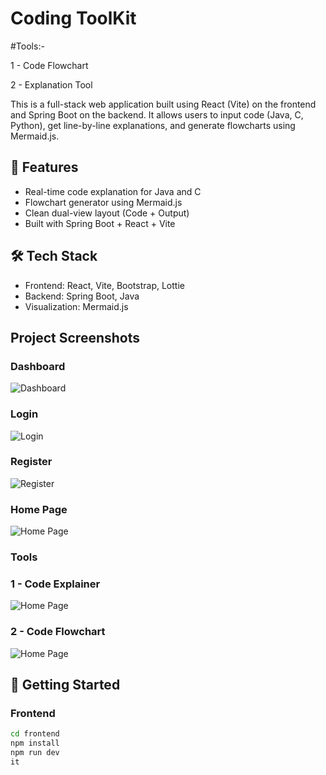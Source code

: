 # Coding ToolKit
#Tools:-

1 - Code Flowchart

2 - Explanation Tool

This is a full-stack web application built using React (Vite) on the frontend and Spring Boot on the backend. It allows users to input code (Java, C, Python), get line-by-line explanations, and generate flowcharts using Mermaid.js.

## 🧩 Features
- Real-time code explanation for Java and C
- Flowchart generator using Mermaid.js
- Clean dual-view layout (Code + Output)
- Built with Spring Boot + React + Vite

## 🛠️ Tech Stack
- Frontend: React, Vite, Bootstrap, Lottie
- Backend: Spring Boot, Java
- Visualization: Mermaid.js

## Project Screenshots

### Dashboard
![Dashboard](dashbord.jpg)

### Login
![Login](Login.jpg)

### Register
![Register](Register.jpg)

### Home Page
![Home Page](First.jpg)

### Tools
### 1 - Code Explainer
![Home Page](FirstCard1.jpg)

### 2 - Code Flowchart
![Home Page](FirstCard1Tool2.jpg)


## 🚀 Getting Started

### Frontend
```bash
cd frontend
npm install
npm run dev
it



